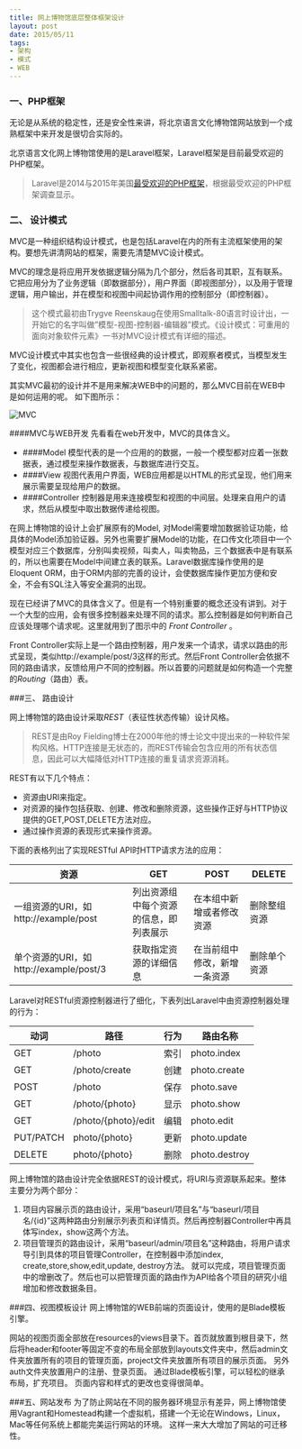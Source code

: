 ```yaml
---
title: 网上博物馆底层整体框架设计
layout: post
date: 2015/05/11
tags: 
- 架构
- 模式
- WEB
---
```




### 一、PHP框架
无论是从系统的稳定性，还是安全性来讲，将北京语言文化博物馆网站放到一个成熟框架中来开发是很切合实际的。
 
北京语言文化网上博物馆使用的是Laravel框架，Laravel框架是目前最受欢迎的PHP框架。
<!--more-->
 > Laravel是2014与2015年美国[最受欢迎的PHP框架](http://www.sitepoint.com/best-php-frameworks-2014/ "title")，根据最受欢迎的PHP框架调查显示。
 
### 二、 设计模式
MVC是一种组织结构设计模式，也是包括Laravel在内的所有主流框架使用的架构。要想先讲清网站的框架，需要先清楚MVC设计模式。
  
MVC的理念是将应用开发依据逻辑分隔为几个部分，然后各司其职，互有联系。它把应用分为了业务逻辑（即数据部分），用户界面（即视图部分），以及用于管理逻辑，用户输出，并在模型和视图中间起协调作用的控制部分（即控制器）。
>这个模式最初由Trygve Reenskaug在使用Smalltalk-80语言时设计出，一开始它的名字叫做”模型-视图-控制器-编辑器”模式。《设计模式：可重用的面向对象软件元素》一书对MVC设计模式有详细的描述。
  
MVC设计模式中其实也包含一些很经典的设计模式，即观察者模式，当模型发生了变化，视图都会进行相应，更新视图和模型变化联系紧密。
  
  其实MVC最初的设计并不是用来解决WEB中的问题的，那么MVC目前在WEB中是如何运用的呢。
  如下图所示：
  
  ![MVC](http://htmljs.b0.upaiyun.com/uploads/1409725591244-webmvcflow_bacic.png "MVC图示")
  
  
####MVC与WEB开发
先看看在web开发中，MVC的具体含义。
  
* ####Model
	模型代表的是一个应用的的数据，一般一个模型都对应着一张数据表，通过模型来操作数据表，与数据库进行交互。
* ####View
	视图代表用户界面，WEB应用都是以HTML的形式呈现，他们用来展示需要呈现给用户的数据。
* ####Controller
	控制器是用来连接模型和视图的中间层。处理来自用户的请求，然后从模型中取出数据传递给视图。



在网上博物馆的设计上会扩展原有的Model, 对Model需要增加数据验证功能，给具体的Model添加验证器。另外也需要扩展Model的功能，在口传文化项目中一个模型对应三个数据库，分别叫卖视频，叫卖人，叫卖物品，三个数据表中是有联系的，所以也需要在Model中间建立表的联系。Laravel数据库操作使用的是Eloquent ORM，由于ORM内部的完善的设计，会使数据库操作更加方便和安全，不会有SQL注入等安全漏洞的出现。

现在已经讲了MVC的具体含义了。但是有一个特别重要的概念还没有讲到。对于一个大型的应用，会有很多控制器来处理不同的请求。那么控制器是如何判断自己应该处理哪个请求呢。这里就用到了图示中的 *Front Controller* 。

Front Controller实际上是一个路由控制器，用户发来一个请求，请求以路由的形式呈现，类似http://example/post/3这样的形式。然后Front Controller会依据不同的路由请求，反馈给用户不同的控制器。所以首要的问题就是如何构造一个完整的*Routing*（路由）表。

###三、 路由设计

网上博物馆的路由设计采取*REST*（表征性状态传输）设计风格。

>REST是由Roy Fielding博士在2000年他的博士论文中提出来的一种软件架构风格。HTTP连接是无状态的，而REST传输会包含应用的所有状态信息，因此可以大幅降低对HTTP连接的重复请求资源消耗。

REST有以下几个特点：

* 资源由URI来指定。
* 对资源的操作包括获取、创建、修改和删除资源，这些操作正好与HTTP协议提供的GET,POST,DELETE方法对应。
* 通过操作资源的表现形式来操作资源。

下面的表格列出了实现RESTful API时HTTP请求方法的应用：

| 资源 | GET | POST | DELETE |
| ----|----|----|----
| 一组资源的URI，如http://example/post | 列出资源组中每个资源的信息，即列表展示 | 在本组中新增或者修改资源 | 删除整组资源 |
| 单个资源的URI，如http://example/post/3 | 获取指定资源的详细信息 | 在当前组中修改，新增一条资源 | 删除单个资源 |

Laravel对RESTful资源控制器进行了细化，下表列出Laravel中由资源控制器处理的行为：

| 动词 | 路径 | 行为 | 路由名称 |
| ---|---|---|--- |
| GET| /photo | 索引 | photo.index |
| GET| /photo/create | 创建 | photo.create |
| POST| /photo | 保存 | photo.save| 
| GET | /photo/{photo} | 显示 | photo.show |
| GET | /photo/{photo}/edit | 编辑 | photo.edit |
| PUT/PATCH | photo/{photo} |更新 | photo.update |
| DELETE | photo/{photo} |删除 | photo.destroy |


网上博物馆的路由设计完全依据REST的设计模式，将URI与资源联系起来。整体主要分为两个部分：

1. 项目内容展示页的路由设计，采用“baseurl/项目名”与“baseurl/项目名/{id}”这两种路由分别展示列表页和详情页。然后再控制器Controller中再具体写index，show这两个方法。
2.  项目管理页的路由设计，采用“baseurl/admin/项目名”这种路由，将用户请求导引到具体的项目管理Controller，在控制器中添加index, create,store,show,edit,update, destroy方法。 就可以完成，项目管理页面中的增删改了。然后也可以把管理页面的路由作为API给各个项目的研究小组增加和修改数据条目。

###四、视图模板设计
网上博物馆的WEB前端的页面设计，使用的是Blade模板引擎。

网站的视图页面全部放在resources的views目录下。首页就放置到根目录下，然后将header和footer等固定不变的布局全部放到layouts文件夹中，然后admin文件夹放置所有的项目的管理页面，project文件夹放置所有项目的展示页面。 另外auth文件夹放置用户的注册、登录页面。 通过Blade模板引擎，可以轻松的继承布局，扩充项目。 页面内容和样式的更改也变得很简单。

###五、网站发布 
为了防止网站在不同的服务器环境显示有差异，网上博物馆使用Vagrant和Homestead构建一个虚拟机，搭建一个无论在Windows，Linux，Mac等任何系统上都能完美运行网站的环境。 这样一来大大增加了网站的可迁移性。





 













 












